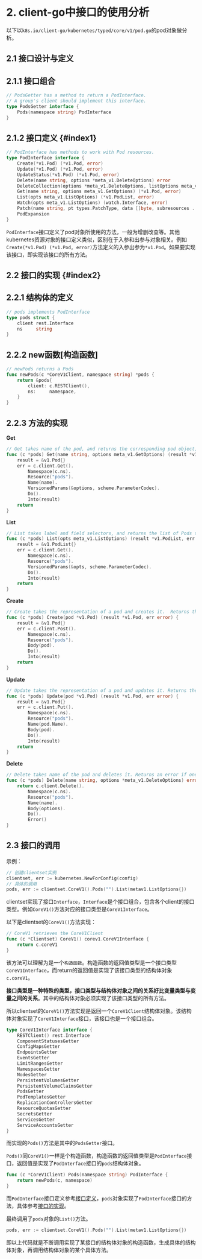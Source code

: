 # 2. client-go中接口的使用分析

以下以`k8s.io/client-go/kubernetes/typed/core/v1/pod.go`的pod对象做分析。

## 2.1 接口设计与定义

## 2.1.1 接口组合

```go
// PodsGetter has a method to return a PodInterface.
// A group's client should implement this interface.
type PodsGetter interface {
	Pods(namespace string) PodInterface
}
```

## 2.1.2 接口定义 {#index1}

```go
// PodInterface has methods to work with Pod resources.
type PodInterface interface {
	Create(*v1.Pod) (*v1.Pod, error)
	Update(*v1.Pod) (*v1.Pod, error)
	UpdateStatus(*v1.Pod) (*v1.Pod, error)
	Delete(name string, options *meta_v1.DeleteOptions) error
	DeleteCollection(options *meta_v1.DeleteOptions, listOptions meta_v1.ListOptions) error
	Get(name string, options meta_v1.GetOptions) (*v1.Pod, error)
	List(opts meta_v1.ListOptions) (*v1.PodList, error)
	Watch(opts meta_v1.ListOptions) (watch.Interface, error)
	Patch(name string, pt types.PatchType, data []byte, subresources ...string) (result *v1.Pod, err error)
	PodExpansion
}
```

`PodInterface`接口定义了pod对象所使用的方法，一般为增删改查等。其他kubernetes资源对象的接口定义类似，区别在于入参和出参与对象相关。例如`Create(*v1.Pod) (*v1.Pod, error)`方法定义的入参出参为`*v1.Pod`。如果要实现该接口，即实现该接口的所有方法。

## 2.2 接口的实现 {#index2}

## 2.2.1 结构体的定义

```go
// pods implements PodInterface
type pods struct {
	client rest.Interface
	ns     string
}
```

## 2.2.2 new函数[构造函数]

```go
// newPods returns a Pods
func newPods(c *CoreV1Client, namespace string) *pods {
	return &pods{
		client: c.RESTClient(),
		ns:     namespace,
	}
}
```

## 2.2.3 方法的实现

**Get**

```go
// Get takes name of the pod, and returns the corresponding pod object, and an error if there is any.
func (c *pods) Get(name string, options meta_v1.GetOptions) (result *v1.Pod, err error) {
	result = &v1.Pod{}
	err = c.client.Get().
		Namespace(c.ns).
		Resource("pods").
		Name(name).
		VersionedParams(&options, scheme.ParameterCodec).
		Do().
		Into(result)
	return
}
```

**List**

```go
// List takes label and field selectors, and returns the list of Pods that match those selectors.
func (c *pods) List(opts meta_v1.ListOptions) (result *v1.PodList, err error) {
	result = &v1.PodList{}
	err = c.client.Get().
		Namespace(c.ns).
		Resource("pods").
		VersionedParams(&opts, scheme.ParameterCodec).
		Do().
		Into(result)
	return
}
```

**Create**

```go
// Create takes the representation of a pod and creates it.  Returns the server's representation of the pod, and an error, if there is any.
func (c *pods) Create(pod *v1.Pod) (result *v1.Pod, err error) {
	result = &v1.Pod{}
	err = c.client.Post().
		Namespace(c.ns).
		Resource("pods").
		Body(pod).
		Do().
		Into(result)
	return
}
```

**Update**

```go
// Update takes the representation of a pod and updates it. Returns the server's representation of the pod, and an error, if there is any.
func (c *pods) Update(pod *v1.Pod) (result *v1.Pod, err error) {
	result = &v1.Pod{}
	err = c.client.Put().
		Namespace(c.ns).
		Resource("pods").
		Name(pod.Name).
		Body(pod).
		Do().
		Into(result)
	return
}
```

**Delete**

```go
// Delete takes name of the pod and deletes it. Returns an error if one occurs.
func (c *pods) Delete(name string, options *meta_v1.DeleteOptions) error {
	return c.client.Delete().
		Namespace(c.ns).
		Resource("pods").
		Name(name).
		Body(options).
		Do().
		Error()
}
```

## 2.3 接口的调用

示例：

```go
// 创建clientset实例
clientset, err := kubernetes.NewForConfig(config)
// 具体的调用
pods, err := clientset.CoreV1().Pods("").List(metav1.ListOptions{})
```

clientset实现了接口`Interface`，`Interface`是个接口组合，包含各个client的接口类型。例如`CoreV1()`方法对应的接口类型是`CoreV1Interface`。

以下是clientset的`CoreV1()`方法实现：

```go
// CoreV1 retrieves the CoreV1Client
func (c *Clientset) CoreV1() corev1.CoreV1Interface {
	return c.coreV1
}
```

该方法可以理解为是一个`构造函数`。构造函数的返回值类型是一个接口类型`CoreV1Interface`，而return的返回值是实现了该接口类型的结构体对象`c.coreV1`。

**接口类型是一种特殊的类型，接口类型与结构体对象之间的关系好比变量类型与变量之间的关系**。其中的结构体对象必须实现了该接口类型的所有方法。

所以clientset的`CoreV1()`方法实现是返回一个`CoreV1Client`结构体对象。该结构体对象实现了`CoreV1Interface`接口，该接口也是一个接口组合。

```go
type CoreV1Interface interface {
	RESTClient() rest.Interface
	ComponentStatusesGetter
	ConfigMapsGetter
	EndpointsGetter
	EventsGetter
	LimitRangesGetter
	NamespacesGetter
	NodesGetter
	PersistentVolumesGetter
	PersistentVolumeClaimsGetter
	PodsGetter
	PodTemplatesGetter
	ReplicationControllersGetter
	ResourceQuotasGetter
	SecretsGetter
	ServicesGetter
	ServiceAccountsGetter
}
```

而实现的`Pods()`方法是其中的`PodsGetter`接口。

`Pods()`同`CoreV1()`一样是个构造函数，构造函数的返回值类型是`PodInterface`接口，返回值是实现了`PodInterface`接口的`pods`结构体对象。

```go
func (c *CoreV1Client) Pods(namespace string) PodInterface {
	return newPods(c, namespace)
}
```

而`PodInterface`接口定义参考[接口定义](#index1)，`pods`对象实现了`PodInterface`接口的方法，具体参考[接口的实现](#index2)。

最终调用了`pods`对象的`List()`方法。

```go
pods, err := clientset.CoreV1().Pods("").List(metav1.ListOptions{})
```

即以上代码就是不断调用实现了某接口的结构体对象的构造函数，生成具体的结构体对象，再调用结构体对象的某个具体方法。
